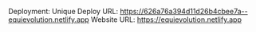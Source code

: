 Deployment:
Unique Deploy URL: https://626a76a394d11d26b4cbee7a--equievolution.netlify.app
Website URL:       https://equievolution.netlify.app